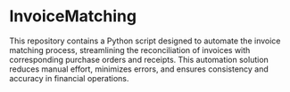 # InvoiceMatching
This repository contains a Python script designed to automate the invoice matching process, streamlining the reconciliation of invoices with corresponding purchase orders and receipts. This automation solution reduces manual effort, minimizes errors, and ensures consistency and accuracy in financial operations.
